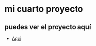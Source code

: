 # mi cuarto proyecto

## puedes ver el proyecto aquí

- [Aquí](https://imjuanb.github.io/mi-cuarto-proyecto/)